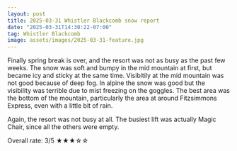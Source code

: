 ```yaml
---
layout: post
title: 2025-03-31 Whistler Blackcomb snow report
date: "2025-03-31T14:30:22-07:00"
tag: Whistler Blackcomb
image: assets/images/2025-03-31-feature.jpg
---
```


Finally spring break is over, and the resort was not as busy as the past few weeks. The snow was soft and bumpy in the mid mountain at first, but became icy and sticky at the same time. Visibitily at the mid mountain was not good because of deep fog. In alpine the snow was good but the visibility was terrible due to mist freezing on the goggles. The best area was the bottom of the mountain, particularly the area at around Fitzsimmons Express, even with a little bit of rain.

Again, the resort was not busy at all. The busiest lift was actually Magic Chair, since all the others were empty.

Overall rate: 3/5 ★★★☆☆
